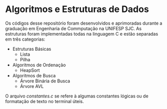 # Algoritmos e Estruturas de Dados
Os códigos desse repositório foram desenvolvidos e aprimoradas durante a graduação em Engenharia de Commputação na UNIFESP SJC. As estruturas foram implementadas todas na linguagem C e estão separadas em três categorias:

+ Estruturas Básicas
  - Lista
  - Pilha
+ Algoritmos de Ordenação
  - HeapSort
+ Algoritmos de Busca
  - Árvore Binária de Busca
  - Árvore AVL

O arquivo _constantes.c_ se refere à algumas constantes lógicas ou de formatação de texto no terminal úteis.
